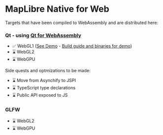 # MapLibre Native for Web


Targets that have been compiled to WebAssembly and are distributed here:

### Qt - using [Qt for WebAssembly](https://doc.qt.io/qt-6/wasm.html)
- ✅ WebGL1 ([See Demo](https://maplibre-native-wasm-dist.pages.dev/qt-opengl2/) - [Build guide and binaries for demo](https://github.com/birkskyum/maplibre-native-wasm-dist/tree/main/qt-opengl2))
- ⌛ WebGL2
- ⌛ WebGPU

Side quests and optmizations to be made:
- ⌛ Move from Asynchify to JSPI
- ⌛ TypeScript type declarations
- ⌛ Public API exposed to JS

### GLFW
- ⌛ WebGL2
- ⌛ WebGPU


